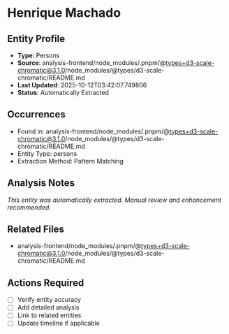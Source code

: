 # Henrique Machado

## Entity Profile
- **Type**: Persons
- **Source**: analysis-frontend/node_modules/.pnpm/@types+d3-scale-chromatic@3.1.0/node_modules/@types/d3-scale-chromatic/README.md
- **Last Updated**: 2025-10-12T03:42:07.749806
- **Status**: Automatically Extracted

## Occurrences
- Found in: analysis-frontend/node_modules/.pnpm/@types+d3-scale-chromatic@3.1.0/node_modules/@types/d3-scale-chromatic/README.md
- Entity Type: persons
- Extraction Method: Pattern Matching

## Analysis Notes
*This entity was automatically extracted. Manual review and enhancement recommended.*

## Related Files
- analysis-frontend/node_modules/.pnpm/@types+d3-scale-chromatic@3.1.0/node_modules/@types/d3-scale-chromatic/README.md

## Actions Required
- [ ] Verify entity accuracy
- [ ] Add detailed analysis
- [ ] Link to related entities
- [ ] Update timeline if applicable
